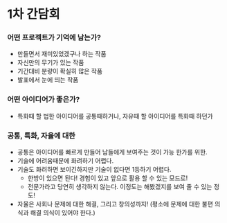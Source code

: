 # 1차 간담회

### 어떤 프로젝트가 기억에 남는가?

- 만들면서 재미있었겠구나 하는 작품
- 자신만의 무기가 있는 작품
- 기간대비 분량이 확실히 많은 작품
- 발표에서 눈에 띄는 작품

### 어떤 아이디어가 좋은가?

- 특화때 할 법한 아이디어를 공통때하거나, 자유때 할 아이디어를 특화때 하던가

### 공통, 특화, 자율에 대한

- 공통은 아이디어를 빠르게 만들어 남들에게 보여주는 것이 가능 한가를 위한.
- 기술에 어려움때문에 화려하기 어렵다.
- 기술도 화려하면 보이긴하지만 기술이 없다면 1등하기 어렵다.
  - 한방이 있으면 된다! 경험이 있고 앞으로 활용 할 수 있는 모드로!
  - 전문가라고 당연히 생각하지 않는다. 이정도는 해봤겠지를 보여 줄 수 있는 정도!
- 자율은 사회나 문제에 대한 해결, 그리고 창의성까지! (평소에 문제에 대한 불편 의식과 해결 의식이 있어야 한다.)